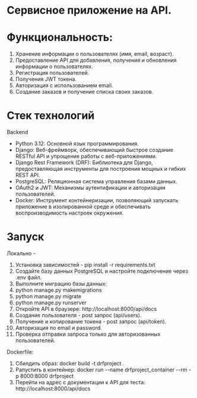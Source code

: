 # Сервисное приложение на API.
# Функциональность:
 1. Хранение информации о пользователях (имя, email, возраст).
 2. Предоставление API для добавления, получения и обновления информации о пользователях.
 3. Регистрация пользователей.
 4. Получения JWT токена.
 5. Авторизация с использованием email.
 6. Создание заказов и получение списка своих заказов.


# Стек технологий
Backend
- Python 3.12: Основной язык программирования.
- Django: Веб-фреймворк, обеспечивающий быстрое создание RESTful API и упрощение работы с веб-приложениями.
- Django Rest Framework (DRF): Библиотека для Django, предоставляющая инструменты для построения мощных и гибких REST API.
- PostgreSQL: Реляционная система управления базами данных.
- OAuth2 и JWT: Механизмы аутентификации и авторизации пользователей.
- Docker: Инструмент контейнеризации, позволяющий запускать приложение в изолированной среде и обеспечивать воспроизводимость настроек окружения.

# Запуск
Локально -
 1. Установка зависимостей - pip install -r requirements.txt
2. Создайте базу данных PostgreSQL и настройте подключение через .env файл.
3. Выполните миграцию базы данных:
4. python manage.py makemigrations
5. python manage.py migrate
6. python manage.py runserver
7. Откройте API в браузере: http://localhost:8000/api/docs
8. Создание пользователя - post запрос (api/users).
9. Получение и копирование токена - post запрос (api/token).
10. Авторизация по email и password.
11. Проверка отправки запроса только для авторизованных пользователей.

Dockerfile:

1. Cбилдить образ: docker build -t drfproject .
2. Pапустить в контейнер: docker run --name drfproject_container --rm -p 8000:8000 drfproject
3. Перейти на адрес с документации к API для теста: http://localhost:8000/api/docs
